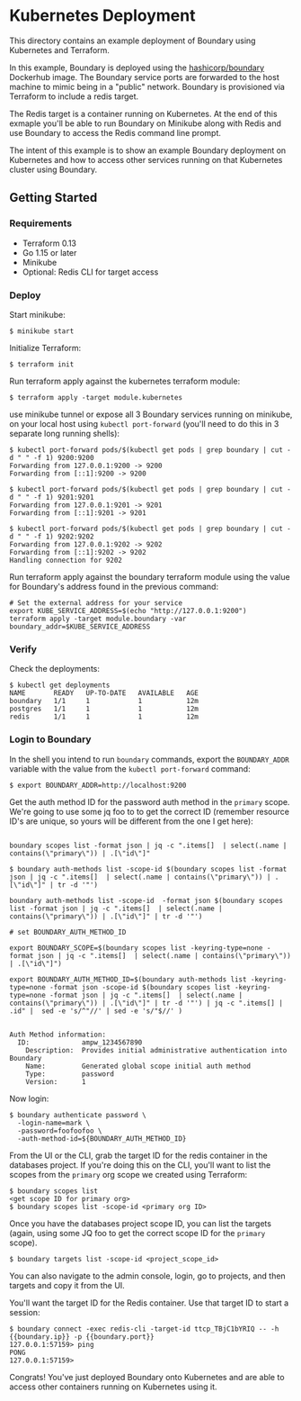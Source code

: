 # Kubernetes Deployment

This directory contains an example deployment of Boundary using Kubernetes and Terraform.

In this example, Boundary is deployed using the [hashicorp/boundary](https://hub.docker.com/r/hashicorp/boundary) Dockerhub image. The Boundary service ports are forwarded to the host machine to mimic being in a "public" network. Boundary is provisioned via Terraform to include a redis target.

The Redis target is a container running on Kubernetes. At the end of this exmaple you'll be able to run Boundary on Minikube along with Redis and use Boundary to access the Redis command line prompt.

The intent of this example is to show an example Boundary deployment on Kubernetes and how to access other services running on that Kubernetes cluster using Boundary.  

## Getting Started

### Requirements
- Terraform 0.13
- Go 1.15 or later
- Minikube
- Optional: Redis CLI for target access

### Deploy

Start minikube:

```
$ minikube start
```

Initialize Terraform:

```
$ terraform init
```

Run terraform apply against the kubernetes terraform module:

```
$ terraform apply -target module.kubernetes
```

use minikube tunnel or expose all 3 Boundary services running on minikube, on your local host using `kubectl port-forward` (you'll
need to do this in 3 separate long running shells):

```
$ kubectl port-forward pods/$(kubectl get pods | grep boundary | cut -d " " -f 1) 9200:9200
Forwarding from 127.0.0.1:9200 -> 9200
Forwarding from [::1]:9200 -> 9200

$ kubectl port-forward pods/$(kubectl get pods | grep boundary | cut -d " " -f 1) 9201:9201
Forwarding from 127.0.0.1:9201 -> 9201
Forwarding from [::1]:9201 -> 9201

$ kubectl port-forward pods/$(kubectl get pods | grep boundary | cut -d " " -f 1) 9202:9202
Forwarding from 127.0.0.1:9202 -> 9202
Forwarding from [::1]:9202 -> 9202
Handling connection for 9202
```

Run terraform apply against the boundary terraform module using the value for Boundary's 
address found in the previous command:

```
# Set the external address for your service
export KUBE_SERVICE_ADDRESS=$(echo "http://127.0.0.1:9200")
terraform apply -target module.boundary -var boundary_addr=$KUBE_SERVICE_ADDRESS
```

### Verify

Check the deployments:

```
$ kubectl get deployments
NAME       READY   UP-TO-DATE   AVAILABLE   AGE
boundary   1/1     1            1           12m
postgres   1/1     1            1           12m
redis      1/1     1            1           12m
```

### Login to Boundary

In the shell you intend to run `boundary` commands, export the `BOUNDARY_ADDR` variable with 
the value from the `kubectl port-forward` command:

```
$ export BOUNDARY_ADDR=http://localhost:9200
```

Get the auth method ID for the password auth method in the `primary` scope. We're going to use 
some jq foo to to get the correct ID (remember resource ID's are unique, so yours will be different
from the one I get here): 

```

boundary scopes list -format json | jq -c ".items[]  | select(.name | contains(\"primary\")) | .[\"id\"]"

$ boundary auth-methods list -scope-id $(boundary scopes list -format json | jq -c ".items[]  | select(.name | contains(\"primary\")) | .[\"id\"]" | tr -d '"')

boundary auth-methods list -scope-id  -format json $(boundary scopes list -format json | jq -c ".items[]  | select(.name | contains(\"primary\")) | .[\"id\"]" | tr -d '"')

# set BOUNDARY_AUTH_METHOD_ID

export BOUNDARY_SCOPE=$(boundary scopes list -keyring-type=none -format json | jq -c ".items[]  | select(.name | contains(\"primary\")) | .[\"id\"]")

export BOUNDARY_AUTH_METHOD_ID=$(boundary auth-methods list -keyring-type=none -format json -scope-id $(boundary scopes list -keyring-type=none -format json | jq -c ".items[]  | select(.name | contains(\"primary\")) | .[\"id\"]" | tr -d '"') | jq -c ".items[] | .id" |  sed -e 's/^"//' | sed -e 's/"$//' )


Auth Method information:
  ID:             ampw_1234567890
    Description:  Provides initial administrative authentication into Boundary
    Name:         Generated global scope initial auth method
    Type:         password
    Version:      1
```

Now login:

```
$ boundary authenticate password \
  -login-name=mark \
  -password=foofoofoo \
  -auth-method-id=${BOUNDARY_AUTH_METHOD_ID}
```

From the UI or the CLI, grab the target ID for the redis container in the databases project. If
you're doing this on the CLI, you'll want to list the scopes from the `primary` org scope we 
created using Terraform:

```
$ boundary scopes list
<get scope ID for primary org>
$ boundary scopes list -scope-id <primary org ID>
```

Once you have the databases project scope ID, you can list the targets (again, using some JQ foo to get the correct scope ID for the `primary` scope).

```
$ boundary targets list -scope-id <project_scope_id>
```

You can also navigate to the admin console, login, go to projects, and then targets and copy it from the UI.

You'll want the target ID for the Redis container. Use that target ID to start a session:

```
$ boundary connect -exec redis-cli -target-id ttcp_TBjC1bYRIQ -- -h {{boundary.ip}} -p {{boundary.port}}
127.0.0.1:57159> ping
PONG
127.0.0.1:57159>
```

Congrats! You've just deployed Boundary onto Kubernetes and are able to access other containers running on Kubernetes using it.

